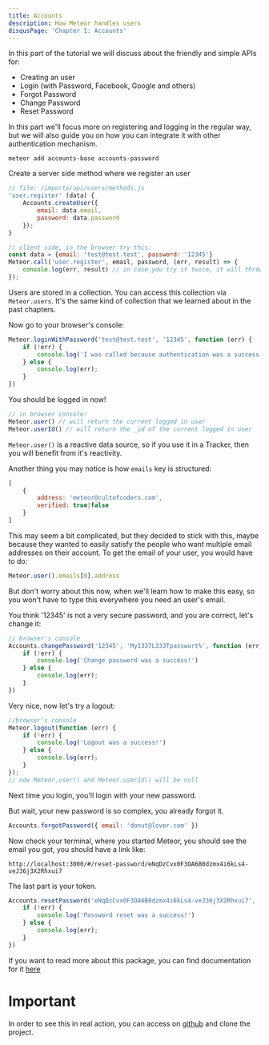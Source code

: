 ```yaml
---
title: Accounts
description: How Meteor handles users
disqusPage: 'Chapter 1: Accounts'
---
```


In this part of the tutorial we will discuss about the friendly and simple APIs for:

- Creating an user
- Login (with Password, Facebook, Google and others)
- Forgot Password
- Change Password
- Reset Password

In this part we'll focus more on registering and logging in the regular way, but we will also guide you on how you can integrate it with other authentication mechanism.

```
meteor add accounts-base accounts-password
```
Create a server side method where we register an user

```js
// file: /imports/api/users/methods.js
'user.register' (data) {
    Accounts.createUser({
        email: data.email,
        password: data.password
    });
}

// client side, in the browser try this:
const data = {email: 'test@test.test', password: '12345'}
Meteor.call('user.register', email, password, (err, result) => {
    console.log(err, result) // in case you try it twice, it will throw an exception that email already exists
});

```

Users are stored in a collection. You can access this collection via `Meteor.users`. 
It's the same kind of collection that we learned about in the past chapters.

Now go to your browser's console:

```js
Meteor.loginWithPassword('test@test.test', '12345', function (err) {
    if (!err) {
        console.log('I was called because authentication was a success')
    } else {
        console.log(err);
    }
})
```
You should be logged in now!

```js
// in browser console:
Meteor.user() // will return the current logged in user
Meteor.userId() // will return the _id of the current logged in user
```

`Meteor.user()` is a reactive data source, so if you use it in a Tracker, then you will benefit from it's reactivity.

Another thing you may notice is how `emails` key is structured:
```js
[
    {
        address: 'meteor@cultofcoders.com',
        verified: true|false
    }
]
```

This may seem a bit complicated, but they decided to stick with this, maybe because they wanted to easily satisfy  the people
who want multiple email addresses on their account. To get the email of your user, you would have to do:
```js
Meteor.user().emails[0].address
```

But don't worry about this now, when we'll learn how to make this easy, so you won't have to type this everywhere you need an user's email.

You think '12345' is not a very secure password, and you are correct, let's change it:

```js
// browser's console
Accounts.changePassword('12345', 'My1337L333Tpasswurt%', function (err) {
    if (!err) {
        console.log('Change password was a success!')
    } else {
        console.log(err);
    }
})
```

Very nice, now let's try a logout:

```js
//browser's console
Meteor.logout(function (err) {
    if (!err) {
        console.log('Logout was a success!')
    } else {
        console.log(err);
    }
});
// now Meteor.user() and Meteor.userId() will be null
```

Next time you login, you'll login with your new password.

But wait, your new password is so complex, you already forgot it.

```js
Accounts.forgotPassword({ email: 'donut@lover.com' })
```

Now check your terminal, where you started Meteor, you should see the email you got, you should have a link like:
```
http://localhost:3000/#/reset-password/eNqDzCvx0F3OA6B0dzmx4i6kLs4-veJ36j3X2Rhxui7
```

The last part is your token.

```js
Accounts.resetPassword('eNqDzCvx0F3OA6B0dzmx4i6kLs4-veJ36j3X2Rhxui7', 'NewPassword123', function (err) {
    if (!err) {
        console.log('Password reset was a success!')
    } else {
        console.log(err);
    }
})
```

If you want to read more about this package, you can find documentation for it [here](https://docs.meteor.com/api/accounts.html)

# Important
In order to see this in real action, you can access on [github](www.github.com) and clone the project.